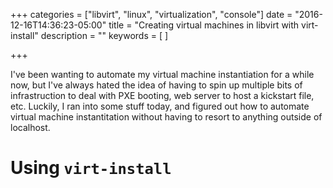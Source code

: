 +++
categories = ["libvirt", "linux", "virtualization", "console"]
date = "2016-12-16T14:36:23-05:00"
title = "Creating virtual machines in libvirt with virt-install"
description = ""
keywords = [
]

+++

I've been wanting to automate my virtual machine instantiation for a while now,
but I've always hated the idea of having to spin up multiple bits of
infrastruction to deal with PXE booting, web server to host a kickstart file,
etc. Luckily, I ran into some stuff today, and figured out how to automate
virtual machine instantitation without having to resort to anything outside of
localhost.
<!--more-->
# Using `virt-install`
